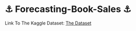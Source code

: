 # ⚓ Forecasting-Book-Sales ⚓

Link To The Kaggle Dataset: <a href="https://www.kaggle.com/datasets/oscarm524/forecasting-book-sales">The Dataset</a>
